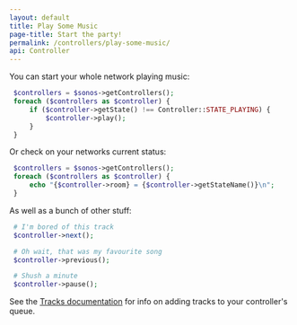 ```yaml
---
layout: default
title: Play Some Music
page-title: Start the party!
permalink: /controllers/play-some-music/
api: Controller
---
```



You can start your whole network playing music:

~~~php
 $controllers = $sonos->getControllers();
 foreach ($controllers as $controller) {
     if ($controller->getState() !== Controller::STATE_PLAYING) {
         $controller->play();
     }
 }
~~~


Or check on your networks current status:

~~~php
 $controllers = $sonos->getControllers();
 foreach ($controllers as $controller) {
     echo "{$controller->room} = {$controller->getStateName()}\n";
 }
~~~


As well as a bunch of other stuff:

~~~php
 # I'm bored of this track
 $controller->next();

 # Oh wait, that was my favourite song
 $controller->previous();

 # Shush a minute
 $controller->pause();
~~~


See the <a href='../../usage/tracks/'>Tracks documentation</a> for info on adding tracks to your controller's queue.
